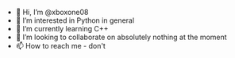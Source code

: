 - 👋 Hi, I’m @xboxone08
- 👀 I’m interested in Python in general
- 🌱 I’m currently learning C++
- 💞️ I’m looking to collaborate on absolutely nothing at the moment
- 📫 How to reach me - don't

<!---
xboxone08/xboxone08 is a ✨ special ✨ repository because its `README.md` (this file) appears on your GitHub profile.
You can click the Preview link to take a look at your changes.
--->

